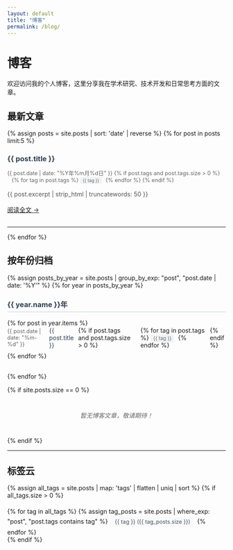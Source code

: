 ```yaml
---
layout: default
title: "博客"
permalink: /blog/
---
```


# 博客

欢迎访问我的个人博客，这里分享我在学术研究、技术开发和日常思考方面的文章。

## 最新文章

{% assign posts = site.posts | sort: 'date' | reverse %}
{% for post in posts limit:5 %}
<div class="post-preview">
  <h3><a href="{{ post.url | relative_url }}">{{ post.title }}</a></h3>
  <p class="post-meta">
    <time datetime="{{ post.date | date_to_xmlschema }}">{{ post.date | date: "%Y年%m月%d日" }}</time>
    {% if post.tags and post.tags.size > 0 %}
      <span class="tags">
        {% for tag in post.tags %}
          <span class="tag">{{ tag }}</span>
        {% endfor %}
      </span>
    {% endif %}
  </p>
  <p class="post-excerpt">{{ post.excerpt | strip_html | truncatewords: 50 }}</p>
  <p><a href="{{ post.url | relative_url }}">阅读全文 →</a></p>
</div>
<hr>
{% endfor %}

## 按年份归档

{% assign posts_by_year = site.posts | group_by_exp: "post", "post.date | date: '%Y'" %}
{% for year in posts_by_year %}
<div class="year-archive">
  <h3>{{ year.name }}年</h3>
  <ul class="post-list">
    {% for post in year.items %}
    <li>
      <span class="post-date">{{ post.date | date: "%m-%d" }}</span>
      <a href="{{ post.url | relative_url }}">{{ post.title }}</a>
      {% if post.tags and post.tags.size > 0 %}
        <span class="post-tags">
          {% for tag in post.tags %}
            <span class="tag">{{ tag }}</span>
          {% endfor %}
        </span>
      {% endif %}
    </li>
    {% endfor %}
  </ul>
</div>
{% endfor %}

{% if site.posts.size == 0 %}
<div class="no-posts">
  <p>暂无博客文章，敬请期待！</p>
</div>
{% endif %}

---

## 标签云

{% assign all_tags = site.posts | map: 'tags' | flatten | uniq | sort %}
{% if all_tags.size > 0 %}
<div class="tag-cloud">
  {% for tag in all_tags %}
    {% assign tag_posts = site.posts | where_exp: "post", "post.tags contains tag" %}
    <a href="#" class="tag-link" data-tag="{{ tag }}">{{ tag }} ({{ tag_posts.size }})</a>
  {% endfor %}
</div>
{% endif %}

<style>
.post-preview {
  margin-bottom: 30px;
}

.post-preview h3 {
  margin-bottom: 5px;
}

.post-preview h3 a {
  color: #2c3e50;
  text-decoration: none;
}

.post-preview h3 a:hover {
  color: #0366d6;
}

.post-meta {
  color: #666;
  font-size: 0.9em;
  margin-bottom: 10px;
}

.post-excerpt {
  color: #555;
  line-height: 1.6;
  margin-bottom: 10px;
}

.year-archive {
  margin-bottom: 30px;
}

.year-archive h3 {
  color: #2c3e50;
  border-bottom: 2px solid #e1e5e9;
  padding-bottom: 5px;
}

.post-list {
  list-style: none;
  padding: 0;
}

.post-list li {
  margin-bottom: 8px;
  display: flex;
  align-items: center;
  gap: 10px;
}

.post-date {
  color: #666;
  font-size: 0.9em;
  min-width: 40px;
}

.post-list a {
  color: #2c3e50;
  text-decoration: none;
  flex: 1;
}

.post-list a:hover {
  color: #0366d6;
}

.tags, .post-tags {
  margin-left: 10px;
}

.tag {
  background: #f1f3f4;
  color: #666;
  padding: 2px 6px;
  border-radius: 3px;
  font-size: 0.8em;
  margin-right: 5px;
}

.tag-cloud {
  margin-top: 20px;
}

.tag-link {
  display: inline-block;
  background: #f8f9fa;
  color: #495057;
  padding: 4px 8px;
  margin: 4px;
  border-radius: 4px;
  text-decoration: none;
  font-size: 0.9em;
}

.tag-link:hover {
  background: #e9ecef;
  color: #0366d6;
}

.no-posts {
  text-align: center;
  color: #666;
  font-style: italic;
  margin: 40px 0;
}
</style>